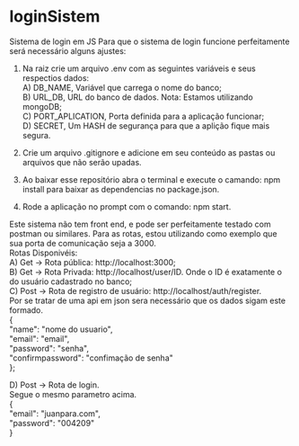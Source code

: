 # loginSistem
 Sistema de login em JS
 Para que o sistema de login funcione perfeitamente será necessário alguns ajustes:
 1) Na raiz crie um arquivo .env com as seguintes variáveis e seus respectios dados:<br>
    A) DB_NAME, Variável que carrega o nome do banco;<br>
    B) URL_DB, URL do banco de dados. Nota: Estamos utilizando mongoDB;<br>
    C) PORT_APLICATION, Porta definida para a aplicação funcionar;<br>
    D) SECRET, Um HASH de segurança para que a aplição fique mais segura.<br>

 2) Crie um arquivo .gitignore e adicione em seu conteúdo as pastas ou arquivos que não serão upadas.
 3) Ao baixar esse repositório abra o terminal e execute o camando: npm install para baixar as dependencias no package.json.
 4) Rode a aplicação no prompt com o comando: npm start.

Este sistema não tem front end, e pode ser perfeitamente testado com postman ou similares.
Para as rotas, estou utilizando como exemplo que sua porta de comunicação seja a 3000.<br>
 Rotas Disponivéis:<br>
  A) Get -> Rota pública: http://localhost:3000;<br>
  B) Get -> Rota Privada: http://localhost/user/ID. Onde o ID é exatamente o do usuário cadastrado no banco;<br>
  C) Post -> Rota de registro de usuário: http://localhost/auth/register. <br>
     Por se tratar de uma api em json sera necessário que os dados sigam este formado.<br>
     {<br>
       "name": "nome do usuario",<br>
       "email": "email",<br>
       "password": "senha",<br>
       "confirmpassword": "confimação de senha"<br>
    };<br>

 D) Post -> Rota de login.<br>
    Segue o mesmo parametro acima.<br>
     {<br>
      "email": "juanpara.com",<br>
      "password": "004209"<br>
     }
    
    
